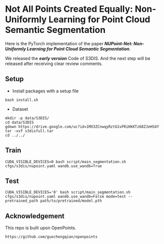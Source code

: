 # Not All Points Created Equally: Non-Uniformly Learning for Point Cloud Semantic Segmentation

Here is the PyTorch implementation of the paper **_NUPoint-Net: Non-Uniformly Learning for Point Cloud Semantic Segmentation_**.

We released the **_early version_** Code of S3DIS. And the next step will be released after receiving clear review comments.

## Setup
- Install packages with a setup file
```
bash install.sh
```
- Dataset
```
mkdir -p data/S3DIS/
cd data/S3DIS
gdown https://drive.google.com/uc?id=1MX3ZCnwqyRztG1vFRiHkKTz68ZJeHS4Y
tar -xvf s3disfull.tar
cd ../../
```

## Train
```
CUDA_VISIBLE_DEVICES=0 bash script/main_segmentation.sh cfgs/s3dis/nupoint.yaml wandb.use_wandb=True
```
## Test
```
CUDA_VISIBLE_DEVICES='0' bash script/main_segmentation.sh cfgs/s3dis/nupoint.yaml wandb.use_wandb=False mode=test --pretrained_path path/to/pretrained/model.pth
```


## Acknowledgement
This repo is built upon OpenPoints.
```
https://github.com/guochengqian/openpoints
```

